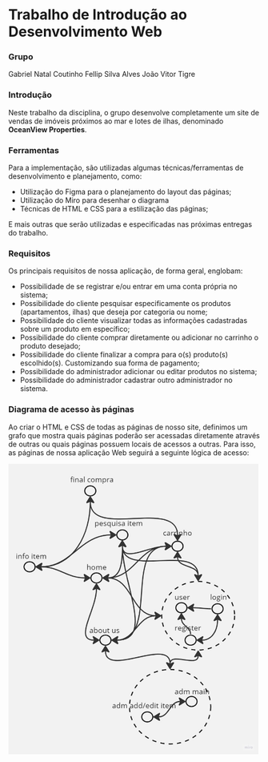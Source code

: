 # Trabalho de Introdução ao Desenvolvimento Web

### Grupo
Gabriel Natal Coutinho
Fellip Silva Alves
João Vitor Tigre

### Introdução
<p>
Neste trabalho da disciplina, o grupo desenvolve completamente um site de vendas de imóveis próximos ao mar e lotes de ilhas, denominado <b>OceanView Properties</b>.
</p>

### Ferramentas
<p>
Para a implementação, são utilizadas algumas técnicas/ferramentas de desenvolvimento e planejamento, como:
</p>
<ul>
    <li>Utilização do Figma para o planejamento do layout das páginas;
    <li>Utilização do Miro para desenhar o diagrama 
    <li>Técnicas de HTML e CSS para a estilização das páginas;
</ul>
E mais outras que serão utilizadas e especificadas nas próximas entregas do trabalho.

### Requisitos
<p>
Os principais requisitos de nossa aplicação, de forma geral, englobam:
</p>
<ul>
    <li>Possibilidade de se registrar e/ou entrar em uma conta própria no sistema;
    <li>Possibilidade do cliente pesquisar especificamente os produtos (apartamentos, ilhas) que deseja por categoria ou nome;
    <li>Possibilidade do cliente visualizar todas as informações cadastradas sobre um produto em específico;
    <li>Possibilidade do cliente comprar diretamente ou adicionar no carrinho o produto desejado;
    <li>Possibilidade do cliente finalizar a compra para o(s) produto(s) escolhido(s). Customizando sua forma de pagamento;
    <li>Possibilidade do administrador adicionar ou editar produtos no sistema;
    <li>Possibilidade do administrador cadastrar outro administrador no sistema.
</ul>

### Diagrama de acesso às páginas
<p>
Ao criar o HTML e CSS de todas as páginas de nosso site, definimos um grafo que mostra quais páginas poderão ser acessadas diretamente através de outras ou quais páginas possuem locais de acessos a outras. Para isso, as páginas de nossa aplicação Web seguirá a seguinte lógica de acesso: 
</p>

<img src="https://github.com/Fellip15/trab-web/blob/main/diagr%20paginas.jpg" width="500"/>

